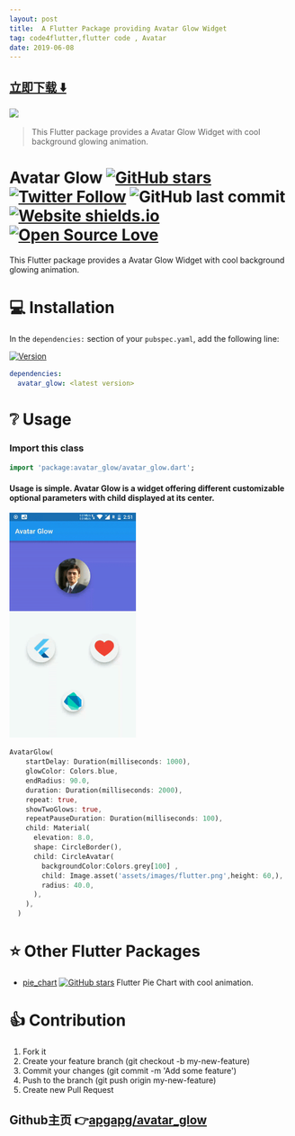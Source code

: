 ```yaml
---
layout: post
title:  A Flutter Package providing Avatar Glow Widget
tag: code4flutter,flutter code , Avatar
date: 2019-06-08
---
```


 


## [立即下载 ️⬇️ ](https://codeload.github.com/apgapg/avatar_glow/zip/master) 


 
![](https://flutterawesome.com/content/images/2019/03/avatar_glow.jpg)
 
>
> This Flutter package provides a Avatar Glow Widget with cool background glowing animation.
>

 
# Avatar Glow [![GitHub stars](https://img.shields.io/github/stars/apgapg/avatar_glow.svg?style=social)](https://github.com/apgapg/avatar_glow) [![Twitter Follow](https://img.shields.io/twitter/url/https/@ayushpgupta.svg?style=social)](https://twitter.com/ayushpgupta) ![GitHub last commit](https://img.shields.io/github/last-commit/apgapg/avatar_glow.svg) [![Website shields.io](https://img.shields.io/website-up-down-green-red/http/shields.io.svg)](https://play.google.com/store/apps/details?id=com.coddu.flutterprofile)[![Open Source Love](https://badges.frapsoft.com/os/v2/open-source.svg?v=103)](https://github.com/apgapg/avatar_glow)


This Flutter package provides a Avatar Glow Widget with cool background glowing animation.

# 💻 Installation
In the `dependencies:` section of your `pubspec.yaml`, add the following line:

[![Version](https://img.shields.io/pub/v/avatar_glow.svg)](https://pub.dartlang.org/packages/avatar_glow)

```yaml
dependencies:
  avatar_glow: <latest version>
```

# ❔ Usage

### Import this class

```dart
import 'package:avatar_glow/avatar_glow.dart';
```

#### Usage is simple. Avatar Glow is a widget offering different customizable optional parameters with child displayed at its center.

<img src="https://raw.githubusercontent.com/apgapg/avatar_glow/master/src/app.gif"  height = "400" alt="PieChart"/>

```dart
AvatarGlow(
    startDelay: Duration(milliseconds: 1000),
    glowColor: Colors.blue,
    endRadius: 90.0,
    duration: Duration(milliseconds: 2000),
    repeat: true,
    showTwoGlows: true,
    repeatPauseDuration: Duration(milliseconds: 100),
    child: Material(
      elevation: 8.0,
      shape: CircleBorder(),
      child: CircleAvatar(
        backgroundColor:Colors.grey[100] ,
        child: Image.asset('assets/images/flutter.png',height: 60,),
        radius: 40.0,
      ),
    ),
  )
```
# ⭐ Other Flutter Packages
- [pie_chart](https://pub.dartlang.org/packages/pie_chart)  [![GitHub stars](https://img.shields.io/github/stars/apgapg/pie_chart.svg?style=social)](https://github.com/apgapg/pie_chart)  Flutter Pie Chart with cool animation.

# 👍 Contribution
1. Fork it
2. Create your feature branch (git checkout -b my-new-feature)
3. Commit your changes (git commit -m 'Add some feature')
4. Push to the branch (git push origin my-new-feature)
5. Create new Pull Request

## Github主页 👉[apgapg/avatar_glow](http://github.com/apgapg/avatar_glow)